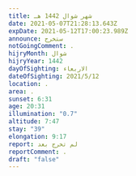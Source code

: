 ```yaml
---
title: شهر شوال 1442 هـ
date: 2021-05-07T21:28:13.643Z
expDate: 2021-05-12T17:00:23.989Z
announce: ستخرج
notGoingComment: .
hijryMonth: شوال
hijryYear: 1442
dayOfSighting: الاربعاء
dateOfSighting: 2021/5/12
location: .
area: .
sunset: 6:31
age: 20:31
illumination: "0.7"
altitude: 7:47
stay: "39"
elongation: 9:17
report: لم تخرج بعد
reportComment: .
draft: "false"
---
```

